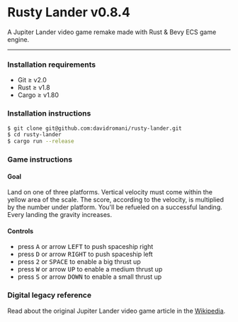 Rusty Lander v0.8.4
===================

A Jupiter Lander video game remake made with Rust & Bevy ECS game engine.

---

### Installation requirements

* Git ≥ v2.0
* Rust ≥ v1.8
* Cargo ≥ v1.80

### Installation instructions

```bash
$ git clone git@github.com:davidromani/rusty-lander.git
$ cd rusty-lander
$ cargo run --release
```

### Game instructions

#### Goal

Land on one of three platforms. Vertical velocity must come within the yellow area of the scale. The score, according to
the velocity, is multiplied by the number under platform. You'll be refueled on a successful landing. Every landing the
gravity increases.

#### Controls

* press <kbd>A</kbd> or arrow <kbd>LEFT</kbd> to push spaceship right
* press <kbd>D</kbd> or arrow <kbd>RIGHT</kbd> to push spaceship left
* press <kbd>2</kbd> or <kbd>SPACE</kbd> to enable a big thrust up
* press <kbd>W</kbd> or arrow <kbd>UP</kbd> to enable a medium thrust up
* press <kbd>S</kbd> or arrow <kbd>DOWN</kbd> to enable a small thrust up

### Digital legacy reference

Read about the original Jupiter Lander video game article in
the [Wikipedia](https://en.wikipedia.org/wiki/Jupiter_Lander).
